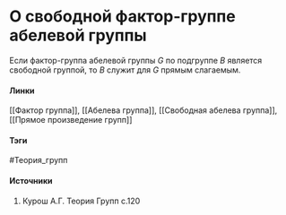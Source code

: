 # О свободной фактор-группе абелевой группы
Если фактор-группа абелевой группы $G$ по подгруппе $B$ является свободной группой, то $B$ служит для $G$ прямым слагаемым.

#### Линки
 [[Фактор группа]],
 [[Абелева группа]],
 [[Свободная абелева группа]],
 [[Прямое произведение групп]]
#### Тэги
 #Теория_групп 
#### Источники
1. Курош А.Г. Теория Групп с.120